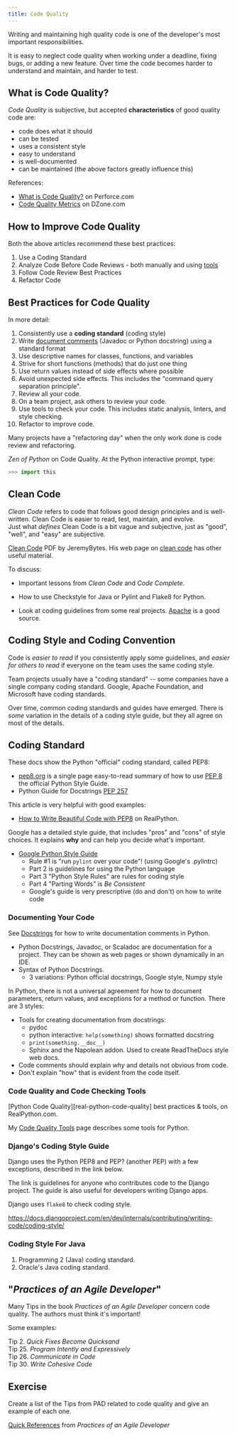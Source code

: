 ```yaml
---
title: Code Quality
---
```


Writing and maintaining high quality code is one of the developer's
most important responsibilities.

It is easy to neglect code quality when working under a deadline,
fixing bugs, or adding a new feature. Over time the code becomes
harder to understand and maintain, and harder to test.

## What is Code Quality?

*Code Quality* is subjective, but accepted **characteristics** of good quality code are:

- code does what it should
- can be tested
- uses a consistent style
- easy to understand
- is well-documented
- can be maintained (the above factors greatly influence this)

References:

- [What is Code Quality?][perforce-code-quality] on Perforce.com
- [Code Quality Metrics][dzone-code-quality-metrics] on DZone.com

[perforce-code-quality]: https://www.perforce.com/blog/sca/what-code-quality-and-how-improve-code-quality
[dzone-code-quality-metrics]: https://dzone.com/articles/code-quality-metrics

## How to Improve Code Quality

Both the above articles recommend these best practices:

1. Use a Coding Standard
2. Analyze Code Before Code Reviews - both manually and using [tools](code-quality-tools)
3. Follow Code Review Best Practices
4. Refactor Code

## Best Practices for Code Quality

In more detail:

1. Consistently use a **coding standard** (coding style)
2. Write [document comments](docstrings) (Javadoc or Python docstring) using a standard format
3. Use descriptive names for classes, functions, and variables
4. Strive for short functions (methods) that do just one thing
5. Use return values instead of side effects where possible
6. Avoid unexpected side effects. This includes the "command query separation principle".
7. Review all your code.
8. On a team project, ask others to review your code.
9. Use tools to check your code. This includes static analysis, linters, and style checking.
10. Refactor to improve code.  

Many projects have a "refactoring day" when the only work done is code review and refactoring.

*Zen of Python* on Code Quality. At the Python interactive prompt, type:

```python
>>> import this
```

## Clean Code

*Clean Code* refers to code that follows good design principles and is well-written. 
Clean Code is easier to read, test, maintain, and evolve.    
Just what *defines* Clean Code is a bit vague and subjective, 
just as "good", "well", and "easy" are subjective.

[Clean Code](http://www.jeremybytes.com/Downloads/CleanCode.pdf) PDF by JeremyBytes. His web page on [clean code](ww.jeremybytes.com/Demos.aspx#CC) has other useful material.

To discuss:

* Important lessons from *Clean Code* and *Code Complete*.

* How to use Checkstyle for Java or Pylint and Flake8 for Python.

* Look at coding guidelines from some real projects. [Apache](https://apache.org) is a good source.


## Coding Style and Coding Convention

Code is *easier to read* if you consistently apply 
some guidelines, and *easier for others to read* if everyone
on the team uses the same coding style.

Team projects usually have a "coding standard" -- some companies
have a single company coding standard. 
Google, Apache Foundation, and Microsoft have coding standards.

Over time, common coding standards and guides have emerged.
There is *some* variation in the details of a coding style guide,
but they all agree on most of the details.


## Coding Standard

These docs show the Python "official" coding standard, called PEP8:

* [pep8.org](http://pep8.org/) is a single page easy-to-read summary of how to use [PEP 8](https://www.python.org/dev/peps/pep-0008/) the official Python Style Guide.
* Python Guide for Docstrings [PEP 257](https://www.python.org/dev/peps/pep-0257/)

This article is very helpful with good examples:

* [How to Write Beautiful Code with PEP8](https://realpython.com/python-pep8/) on RealPython.

Google has a detailed style guide, that includes "pros" and "cons" of style choices. It explains **why** and can help you decide what's important.

* [Google Python Style Guide](https://google.github.io/styleguide/pyguide.html)
  - Rule #1 is "run `pylint` over your code"! (using Google's .pylintrc)
  - Part 2 is guidelines for using the Python language 
  - Part 3 "Python Style Rules" are rules for coding style
  - Part 4 "Parting Words" is *Be Consistent*
  - Google's guide is very prescriptive (do and don't) on how to write code


### Documenting Your Code

See [Docstrings](docstrings) for how to write documentation comments in Python.

* Python Docstrings, Javadoc, or Scaladoc are documentation for a project. They can be shown as web pages or shown dynamically in an IDE.
* Syntax of Python Docstrings.
  - 3 variations: Python official docstrings, Google style, Numpy style

In Python, there is not a universal agreement for how to document parameters, return values, and exceptions for a method or function. There are 3 styles:
* Tools for creating documentation from docstrings:
  - pydoc
  - python interactive: `help(something)` shows formatted docstring
  - `print(something.__doc__)`
  - Sphinx and the Napolean addon. Used to create ReadTheDocs style web docs.
* Code comments should explain *why* and details not obvious from code. 
* Don't explain "how" that is evident from the code itself.


### Code Quality and Code Checking Tools

[Python Code Quality][real-python-code-quality] best practices & tools, on RealPython.com.

My [Code Quality Tools](code-quality-tools) page describes some tools for Python.


### Django's Coding Style Guide

Django uses the Python PEP8 and PEP? (another PEP) with a few exceptions, described in the link below.

The link is guidelines for anyone who contributes code to the Django project.
The guide is also useful for developers writing Django apps.

Django uses `flake8` to check coding style.

https://docs.djangoproject.com/en/dev/internals/contributing/writing-code/coding-style/


### Coding Style For Java

1. Programming 2 (Java) coding standard.
2. Oracle's Java coding standard.


## "*Practices of an Agile Developer*"

Many Tips in the book *Practices of an Agile Developer* concern code quality. The authors must think it's important!

Some examples:

Tip 2. *Quick Fixes Become Quicksand*    
Tip 25. *Program Intently and Expressively*    
Tip 26. *Communicate in Code*    
Tip 30. *Write Cohesive Code*    


## Exercise

Create a list of the Tips from PAD related to code quality and give 
an example of each one.

[Quick References](../resources/PAD-quickref.pdf) from *Practices of an Agile Developer*
